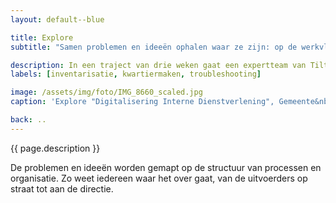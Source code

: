 ```yaml
---
layout: default--blue

title: Explore
subtitle: "Samen problemen en ideeën ophalen waar ze zijn: op de werkvloer, op straat, aan het bed."

description: In een traject van drie weken gaat een expertteam van Tiltshift samen met uw eigen mensen de organisatie in en halen problemen en ideeën op van de mensen uit de business.
labels: [inventarisatie, kwartiermaken, troubleshooting]

image: /assets/img/foto/IMG_8660_scaled.jpg
caption: 'Explore "Digitalisering Interne Dienstverlening", Gemeente&nbsp;Amsterdam'

back: ..
---
```

{{ page.description }}

De problemen en ideeën worden gemapt op de structuur van processen en organisatie. Zo weet iedereen waar het over gaat, van de uitvoerders op straat tot aan de directie.

<!--
<p>--- Intake en Advies Datalab Amsterdam, Gemeente&nbsp;Amsterdam, 2015</p>

<p>--- Datainventarisatie Ruimte en Economie, Gemeente&nbsp;Amsterdam, 2016</p>

<p>Drukte in de Stad, Gemeente&nbsp;Amsterdam, 2017</p>

<p>--- RECHTOP, Gemeente&nbsp;Amersfoort, 2018</p>

<p>--- Data Servicepunt, Provincie&nbsp;Flevoland</p>

<p>--- Kennisloods, Gemeente&nbsp;Rotterdam, 2018</p>

<p>App Interne Dienstverlening, Gemeente&nbsp;Amsterdam, 2019</p>
-->
